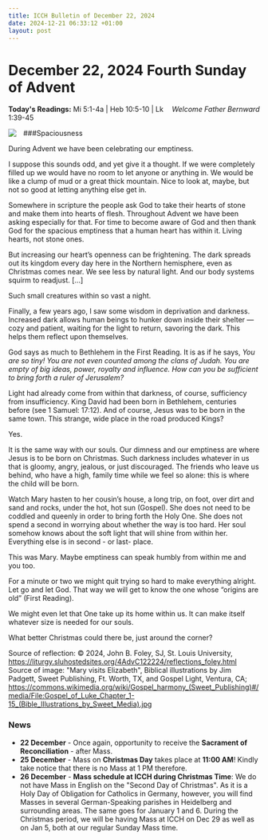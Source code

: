 ```yaml
---
title: ICCH Bulletin of December 22, 2024
date: 2024-12-21 06:33:12 +01:00
layout: post
---
```


# December 22, 2024 Fourth Sunday of Advent
<span style="float: right"><em>Welcome Father Bernward</em></span>
**Today's Readings:** Mi 5:1-4a | Heb 10:5-10 | Lk 1:39-45


<img style="float: left; margin-right: 1em;" src="https://upload.wikimedia.org/wikipedia/commons/e/e0/Gospel_of_Luke_Chapter_1-15_%28Bible_Illustrations_by_Sweet_Media%29.jpg">

###Spaciousness

During Advent we have been celebrating our emptiness.

I suppose this sounds odd, and yet give it a thought. If we were completely filled up we would have no room to let anyone or anything in. We would be like a clump of mud or a great thick mountain. Nice to look at, maybe, but not so good at letting anything else get in.

Somewhere in scripture the people ask God to take their hearts of stone and make them into hearts of flesh. Throughout Advent we have been asking especially for that. For time to become aware of God and then thank God for the spacious emptiness that a human heart has within it. Living hearts, not stone ones. 

But increasing our heart’s openness can be frightening. The dark spreads out its kingdom every day here in the Northern hemisphere, even as Christmas comes near. We see less by natural light. And our body systems squirm to readjust. [...]

Such small creatures within so vast a night.

Finally, a few years ago, I saw some wisdom in deprivation and darkness. Increased dark allows human beings to hunker down inside their shelter — cozy and patient, waiting for the light to return, savoring the dark. This helps them reflect upon themselves.

God says as much to Bethlehem in the First Reading. It is as if he says, *You are so tiny! You are not even counted among the clans of Judah. You are empty of big ideas, power, royalty and influence. How can you be sufficient to bring forth a ruler of Jerusalem?*

Light had already come from within that darkness, of course, sufficiency from insufficiency. King David had been born in Bethlehem, centuries before (see 1 Samuel: 17:12). And of course, Jesus was to be born in the same town. This strange, wide place in the road produced Kings?

Yes.

It is the same way with our souls. Our dimness and our emptiness are where Jesus is to be born on Christmas. Such darkness includes whatever in us that is gloomy, angry, jealous, or just discouraged. The friends who leave us behind, who have a high, family time while we feel so alone: this is where the child will be born.

Watch Mary hasten to her cousin’s house, a long trip, on foot, over dirt and sand and rocks, under the hot, hot sun (Gospel). She does not need to be coddled and queenly in order to bring forth the Holy One. She does not spend a second in worrying about whether the way is too hard. Her soul somehow knows about the soft light that will shine from within her. Everything else is in second - or last- place.

This was Mary. Maybe emptiness can speak humbly from within me and you too.

For a minute or two we might quit trying so hard to make everything alright. Let go and let God. That way we will get to know the one whose “origins are old” (First Reading).

We might even let that One take up its home within us. It can make itself whatever size is needed for our souls.

What better Christmas could there be, just around the corner?

Source of reflection: © 2024, John B. Foley, SJ, St. Louis University, https://liturgy.sluhostedsites.org/4AdvC122224/reflections_foley.html
Source of image: "Mary visits Elizabeth", Biblical illustrations by Jim Padgett, Sweet Publishing, Ft. Worth, TX, and Gospel Light, Ventura, CA; https://commons.wikimedia.org/wiki/Gospel_harmony_(Sweet_Publishing)#/media/File:Gospel_of_Luke_Chapter_1-15_(Bible_Illustrations_by_Sweet_Media).jpg

### News 

* **22 December** - Once again, opportunity to receive the **Sacrament of Reconciliation** - after Mass.
* **25 December** - Mass on **Christmas Day** takes place at **11:00 AM**! Kindly take notice that there is no Mass at 1 PM therefore.
* **26 December** - **Mass schedule at ICCH during Christmas Time**: We do not have Mass in English on the "Second Day of Christmas". As it is a Holy Day of Obligation for Catholics in Germany, however, you will find Masses in several German-Speaking parishes in Heidelberg and surrounding areas. The same goes for January 1 and 6. During the Christmas period, we will be having Mass at ICCH on Dec 29 as well as on Jan 5, both at our regular Sunday Mass time. 
